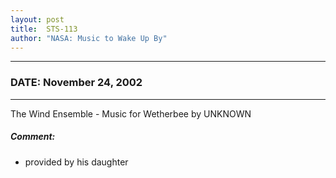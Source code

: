 ```yaml
---
layout: post
title:  STS-113
author: "NASA: Music to Wake Up By"
---
```


----
### DATE: November 24, 2002
----
The Wind Ensemble - Music for Wetherbee by UNKNOWN

##### Comment:
* provided by his daughter
